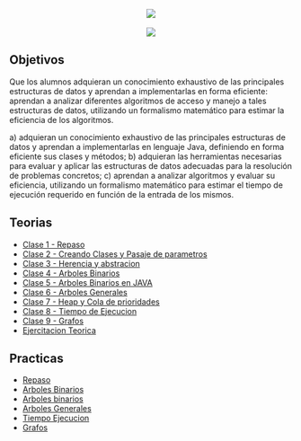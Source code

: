  
<div align="center"> 
<img src="https://readme-typing-svg.demolab.com?font=Fira+Code&size=20&duration=1200&pause=1000&color=FFFFF&center=true&width=435&lines=Algoritmos y estrucutra de datos"/>
</div>
﻿<div align="center">
<img src="https://miro.medium.com/v2/resize:fit:720/format:webp/1*Ut55XNszCQPxCG9qaEQfAw.png"/>



</div>

<h2>Objetivos</h2>

Que los alumnos adquieran un conocimiento exhaustivo de las principales estructuras de datos y
aprendan a implementarlas en forma eficiente: aprendan a analizar diferentes algoritmos de acceso y
manejo a tales estructuras de datos, utilizando un formalismo matemático para estimar la eficiencia de los
algoritmos.

a) adquieran un conocimiento exhaustivo de las principales estructuras de datos y aprendan a
implementarlas en lenguaje Java, definiendo en forma eficiente sus clases y métodos;
b) adquieran las herramientas necesarias para evaluar y aplicar las estructuras de datos adecuadas para
la resolución de problemas concretos;
c) aprendan a analizar algoritmos y evaluar su eficiencia, utilizando un formalismo matemático para
estimar el tiempo de ejecución requerido en función de la entrada de los mismos.


<h2>Teorias</h2>

- [Clase 1 - Repaso](Teorias/Clase-1---Programacin-Concurrente---2023--Clase.pdf/)
- [Clase 2 - Creando Clases y Pasaje de parametros](Teorias/Clase-2---Programacin-Concurrente---2023--Clase.pdf/)
- [Clase 3 - Herencia y abstracion](Teorias/Clase-3---Programacin-Concurrente---2023--Clase.pdf/)
- [Clase 4 - Arboles Binarios](Teorias/Clase-4---Programacin-Concurrente---2023--Clase.pdf/)
- [Clase 5 - Arboles Binarios en JAVA](Teorias/Clase-5---Programacin-Concurrente---2023--Clase.pdf/)
- [Clase 6 - Arboles Generales](Teorias/Clase-5---Programacin-Concurrente---2023--Clase.pdf/)
- [Clase 7 - Heap y Cola de prioridades](Teorias/Clase-5---Programacin-Concurrente---2023--Clase.pdf/)
- [Clase 8 - Tiempo de Ejecucion](Teorias/Clase-5---Programacin-Concurrente---2023--Clase.pdf/)
- [Clase 9 - Grafos](Teorias/Clase-5---Programacin-Concurrente---2023--Clase.pdf/)
- [Ejercitacion Teorica](Teorias/Clase-5---Programacin-Concurrente---2023--Clase.pdf/)



<h2>Practicas</h2>

- [Repaso](Practicas/Practica1)
- [Arboles Binarios](Practicas/Practica2)
- [Arboles binarios](Practicas/Practica3)
- [Arboles Generales](Practicas/Practica3)
- [Tiempo Ejecucion](Practicas/Practica3)
- [Grafos](Practicas/Practica3)

